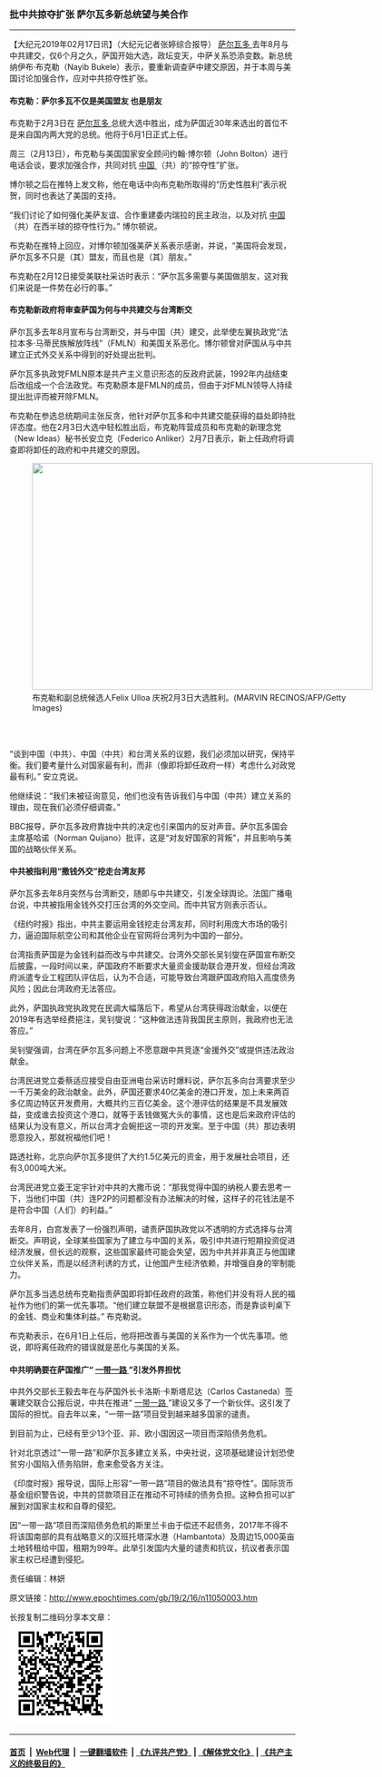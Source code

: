 ### 批中共掠夺扩张 萨尔瓦多新总统望与美合作
------------------------

<p>
 【大纪元2019年02月17日讯】（大纪元记者张婷综合报导）
 <a href="http://www.epochtimes.com/gb/tag/%E8%90%A8%E5%B0%94%E7%93%A6%E5%A4%9A.html">
  萨尔瓦多
 </a>
 去年8月与中共建交，仅6个月之久，萨国开始大选，政坛变天，中萨关系恐添变数。新总统纳伊布·布克勒（Nayib Bukele）表示，要重新调查萨中建交原因，并于本周与美国讨论加强合作，应对中共掠夺性扩张。
</p>
<h4>
 布克勒：萨尔多瓦不仅是美国盟友 也是朋友
</h4>
<p>
 布克勒于2月3日在
 <a href="http://www.epochtimes.com/gb/tag/%E8%90%A8%E5%B0%94%E7%93%A6%E5%A4%9A.html">
  萨尔瓦多
 </a>
 总统大选中胜出，成为萨国近30年来选出的首位不是来自国内两大党的总统。他将于6月1日正式上任。
</p>
<p>
 周三（2月13日），布克勒与美国国家安全顾问约翰·博尔顿（John Bolton）进行电话会谈，要求加强合作，共同对抗
 <a href="http://www.epochtimes.com/gb/tag/%E4%B8%AD%E5%9B%BD.html">
  中国
 </a>
 （共）的“掠夺性”扩张。
</p>
<p>
 博尔顿之后在推特上发文称，他在电话中向布克勒所取得的“历史性胜利”表示祝贺，同时也表达了美国的支持。
</p>
<p>
 “我们讨论了如何强化美萨友谊、合作重建委内瑞拉的民主政治，以及对抗
 <a href="http://www.epochtimes.com/gb/tag/%E4%B8%AD%E5%9B%BD.html">
  中国
 </a>
 （共）在西半球的掠夺性行为。” 博尔顿说。
</p>
<p>
 布克勒在推特上回应，对博尔顿加强美萨关系表示感谢，并说，“美国将会发现，萨尔瓦多不只是（其）盟友，而且也是（其）朋友。”
</p>
<p>
 布克勒在2月12日接受美联社采访时表示：“萨尔瓦多需要与美国做朋友，这对我们来说是一件势在必行的事。”
</p>
<h4>
 布克勒新政府将审查萨国为何与中共建交与台湾断交
</h4>
<p>
 萨尔瓦多去年8月宣布与台湾断交，并与中国（共）建交，此举使左翼执政党“法拉本多·马蒂民族解放阵线”（FMLN）和美国关系恶化。博尔顿曾对萨国从与中共建立正式外交关系中得到的好处提出批判。
</p>
<p>
 萨尔瓦多执政党FMLN原本是共产主义意识形态的反政府武装，1992年内战结束后改组成一个合法政党。布克勒原本是FMLN的成员，但由于对FMLN领导人持续提出批评而被开除FMLN。
</p>
<p>
 布克勒在参选总统期间主张反贪，他针对萨尔瓦多和中共建交能获得的益处即持批评态度。他在2月3日大选中轻松胜出后，布克勒阵营成员和布克勒的新理念党（New Ideas）秘书长安立克（Federico Anliker）2月7日表示，新上任政府将调查即将卸任的政府和中共建交的原因。
</p>
<figure class="wp-caption aligncenter" id="attachment_11050023" style="width: 600px">
 <a href="http://i.epochtimes.com/assets/uploads/2019/02/GettyImages-1093466000-e1550345066343.jpg">
  <img alt="" class="size-large wp-image-11050023" height="400" src="http://i.epochtimes.com/assets/uploads/2019/02/GettyImages-1093466000-600x400.jpg" width="600"/>
 </a>
 <br/><figcaption class="wp-caption-text">
  布克勒和副总统候选人Felix Ulloa 庆祝2月3日大选胜利。(MARVIN RECINOS/AFP/Getty Images)
 </figcaption><br/>
</figure><br/>
<p>
 “谈到中国（中共）、中国（中共）和台湾关系的议题，我们必须加以研究，保持平衡。我们要考量什么对国家最有利，而非（像即将卸任政府一样）考虑什么对政党最有利。” 安立克说。
</p>
<p>
 他继续说：“我们未被征询意见，他们也没有告诉我们与中国（中共）建立关系的理由，现在我们必须仔细调查。”
</p>
<p>
 BBC报导，萨尔瓦多政府靠拢中共的决定也引来国内的反对声音。萨尔瓦多国会主席基哈诺（Norman Quijano）批评，这是“对友好国家的背叛”，并且影响与美国的战略伙伴关系。
</p>
<h4>
 中共被指利用“撒钱外交”挖走台湾友邦
</h4>
<p>
 萨尔瓦多去年8月突然与台湾断交，随即与中共建交，引发全球舆论。法国广播电台说，中共被指用金钱外交打压台湾的外交空间。而中共官方则表示否认。
</p>
<p>
 《纽约时报》指出，中共主要运用金钱挖走台湾友邦，同时利用庞大市场的吸引力，逼迫国际航空公司和其他企业在官网将台湾列为中国的一部分。
</p>
<p>
 台湾指责萨国是为金钱利益而改与中共建交。台湾外交部长吴钊燮在萨国宣布断交后披露，一段时间以来，萨国政府不断要求大量资金援助联合港开发，但经台湾政府派遣专业工程团队评估后，认为不合适，可能导致台湾跟萨国政府陷入高度债务风险；因此台湾政府无法答应。
</p>
<p>
 此外，萨国执政党执政党在民调大幅落后下，希望从台湾获得政治献金，以便在2019年有选举经费挹注，吴钊燮说：“这种做法违背我国民主原则，我政府也无法答应。”
</p>
<p>
 吴钊燮强调，台湾在萨尔瓦多问题上不愿意跟中共竞逐“金援外交”或提供违法政治献金。
</p>
<p>
 台湾民进党立委蔡适应接受自由亚洲电台采访时爆料说，萨尔瓦多向台湾要求至少一千万美金的政治献金。此外，萨国还要求40亿美金的港口开发，加上未来两百多亿周边特区开发费用，大概共约三百亿美金。这个港评估的结果是不具发展效益，变成谁去投资这个港口，就等于丢钱做冤大头的事情，这也是后来政府评估的结果认为没有意义，所以台湾才会婉拒这一项的开发案。至于中国（共）那边表明愿意投入，那就祝福他们吧！
</p>
<p>
 路透社称，北京向萨尔瓦多提供了大约1.5亿美元的资金，用于发展社会项目，还有3,000吨大米。
</p>
<p>
 台湾民进党立委王定宇针对中共的大撒币说：“那我觉得中国的纳税人要去思考一下，当他们中国（共）连P2P的问题都没有办法解决的时候，这样子的花钱法是不是符合中国（人们）的利益。”
</p>
<p>
 去年8月，白宫发表了一份强烈声明，谴责萨国执政党以不透明的方式选择与台湾断交。声明说，全球某些国家为了建立与中国的关系，吸引中共进行短期投资促进经济发展，但长远的观察，这些国家最终可能会失望，因为中共并非真正与他国建立伙伴关系，而是以经济利诱的方式，让他国产生经济依赖，并增强自身的宰制能力。
</p>
<p>
 萨尔瓦多当选总统布克勒指责萨国即将卸任政府的政策，称他们并没有将人民的福祉作为他们的第一优先事项。“他们建立联盟不是根据意识形态，而是靠谈判桌下的金钱、商业和集体利益。” 布克勒说。
</p>
<p>
 布克勒表示，在6月1日上任后，他将把改善与美国的关系作为一个优先事项。他说，即将离任政府的错误就是恶化与美国的关系。
</p>
<h4>
 中共明确要在萨国推广“
 <a href="http://www.epochtimes.com/gb/tag/%E4%B8%80%E5%B8%A6%E4%B8%80%E8%B7%AF.html">
  一带一路
 </a>
 ”引发外界担忧
</h4>
<p>
 中共外交部长王毅去年在与萨国外长卡洛斯·卡斯塔尼达（Carlos Castaneda）签署建交联合公报后说，中共在推进“
 <a href="http://www.epochtimes.com/gb/tag/%E4%B8%80%E5%B8%A6%E4%B8%80%E8%B7%AF.html">
  一带一路
 </a>
 ”建设又多了一个新伙伴。这引发了国际的担忧。自去年以来，“一带一路”项目受到越来越多国家的谴责。
</p>
<p>
 到目前为止，已经有至少13个亚、非、欧小国因这一项目而深陷债务危机。
</p>
<p>
 针对北京透过“一带一路”和萨尔瓦多建立关系，中央社说，这项基础建设计划恐使贫穷小国陷入债务陷阱，愈来愈受各方关注。
</p>
<p>
 《印度时报》报导说，国际上形容“一带一路”项目的做法具有“掠夺性”。国际货币基金组织警告说，中共的贷款项目正在推动不可持续的债务负担。这种负担可以扩展到对国家主权和自尊的侵犯。
</p>
<p>
 因“一带一路”项目而深陷债务危机的斯里兰卡由于偿还不起债务，2017年不得不将该国南部的具有战略意义的汉班托塔深水港（Hambantota）及周边15,000英亩土地转租给中国，租期为99年。此举引发国内大量的谴责和抗议，抗议者表示国家主权已经遭到侵犯。
</p>
<p>
 责任编辑：林妍
</p>

原文链接：http://www.epochtimes.com/gb/19/2/16/n11050003.htm

长按复制二维码分享本文章：<br/><img src="n11050003.md.png"/>

------------------------
#### [首页](https://github.com/gfw-breaker/banned-news/blob/master/README.md) &nbsp;|&nbsp; [Web代理](https://github.com/labour-camp/helloworld) &nbsp;|&nbsp; [一键翻墙软件](https://github.com/gfw-breaker/nogfw/blob/master/README.md) &nbsp;| [《九评共产党》](https://github.com/gfw-breaker/9ping.md/blob/master/README.md#九评之一评共产党是什么) | [《解体党文化》](https://github.com/gfw-breaker/jtdwh.md/blob/master/README.md) | [《共产主义的终极目的》](https://github.com/gfw-breaker/gczydzjmd.md/blob/master/README.md)

